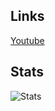 ## Links
[Youtube](https://youtube.com/@zephyrthrone?si=ZwNJD97wLIbLHyPy)
## Stats
![Stats](https://github-readme-stats.vercel.app/api?username=ZephyrThrone&theme=prussian&show_icons=true)

<!--
**ZephyrThrone/ZephyrThrone** is a ✨ _special_ ✨ repository because its `README.md` (this file) appears on your GitHub profile.

Here are some ideas to get you started:

- 🔭 I’m currently working on ...
- 🌱 I’m currently learning ...
- 👯 I’m looking to collaborate on ...
- 🤔 I’m looking for help with ...
- 💬 Ask me about ...
- 📫 How to reach me: ...
- 😄 Pronouns: ...
- ⚡ Fun fact: ...
-->
